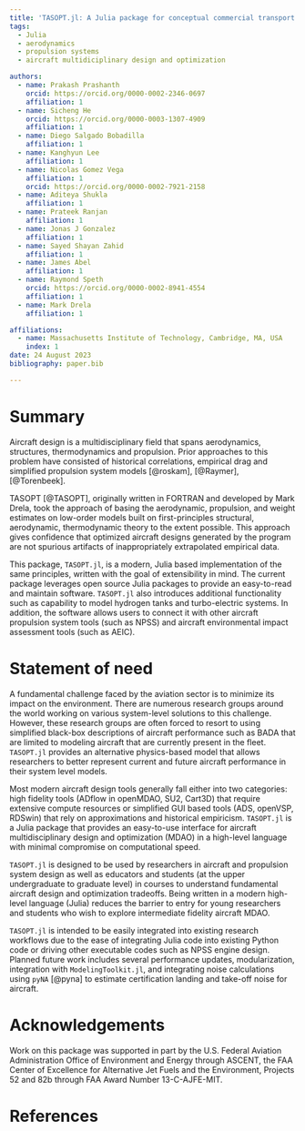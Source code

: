 ```yaml
---
title: 'TASOPT.jl: A Julia package for conceptual commercial transport aircraft design'
tags:
  - Julia
  - aerodynamics
  - propulsion systems
  - aircraft multidiciplinary design and optimization

authors:
  - name: Prakash Prashanth
    orcid: https://orcid.org/0000-0002-2346-0697
    affiliation: 1
  - name: Sicheng He
    orcid: https://orcid.org/0000-0003-1307-4909
    affiliation: 1
  - name: Diego Salgado Bobadilla
    affiliation: 1
  - name: Kanghyun Lee
    affiliation: 1
  - name: Nicolas Gomez Vega
    affiliation: 1
    orcid: https://orcid.org/0000-0002-7921-2158
  - name: Aditeya Shukla
    affiliation: 1
  - name: Prateek Ranjan
    affiliation: 1
  - name: Jonas J Gonzalez
    affiliation: 1
  - name: Sayed Shayan Zahid 
    affiliation: 1
  - name: James Abel
    affiliation: 1
  - name: Raymond Speth
    orcid: https://orcid.org/0000-0002-8941-4554
    affiliation: 1
  - name: Mark Drela
    affiliation: 1

affiliations:
  - name: Massachusetts Institute of Technology, Cambridge, MA, USA
    index: 1
date: 24 August 2023
bibliography: paper.bib

---
```


# Summary

Aircraft design is a multidisciplinary field that spans aerodynamics, structures, thermodynamics and propulsion. Prior approaches to this problem have consisted of historical correlations, empirical drag and simplified propulsion system models [@roskam], [@Raymer], [@Torenbeek]. 

TASOPT [@TASOPT], originally written in FORTRAN and developed by Mark Drela, took the approach of basing the aerodynamic, propulsion, and weight estimates on low-order models built on first-principles structural, aerodynamic, thermodynamic theory to the extent possible. This approach gives confidence that optimized aircraft designs generated by the program are not spurious artifacts of inappropriately extrapolated empirical data. 

This package, `TASOPT.jl`, is a modern, Julia based implementation of the same principles, written with the goal of extensibility in mind. The current package leverages open source Julia packages to provide an easy-to-read and maintain software. `TASOPT.jl` also introduces additional functionality such as capability to model hydrogen tanks and turbo-electric systems. In addition, the software allows users to connect it with other aircraft propulsion system tools (such as NPSS) and aircraft environmental impact assessment tools (such as AEIC).

# Statement of need

A fundamental challenge faced by the aviation sector is to minimize its impact on the environment. There are numerous research groups around the world working on various system-level solutions to this challenge. However, these research groups are often forced to resort to using simplified black-box descriptions of aircraft performance such as BADA that are limited to modeling aircraft that are currently present in the fleet. `TASOPT.jl` provides an alternative physics-based model that allows researchers to better represent current and future aircraft performance in their system level models.

Most modern aircraft design tools generally fall either into two categories: high fidelity tools (ADflow in openMDAO, SU2, Cart3D) that require extensive compute resources or simplified GUI based tools (ADS, openVSP, RDSwin) that rely on approximations and historical empiricism.  `TASOPT.jl` is a Julia package that provides an easy-to-use interface for aircraft multidisciplinary design and optimization (MDAO) in a high-level language with minimal compromise on computational speed. 

`TASOPT.jl` is designed to be used by researchers in aircraft and propulsion system design as well as educators and students (at the upper undergraduate to graduate level) in courses to understand fundamental aircraft design and optimization tradeoffs. Being written in a modern high-level language (Julia) reduces the barrier to entry for young researchers and students who wish to explore intermediate fidelity aircraft MDAO.

`TASOPT.jl` is intended to be easily integrated into existing research workflows due to the ease of integrating Julia code into existing Python code or driving other executable codes such as NPSS engine design. Planned future work includes several performance updates, modularization, integration with `ModelingToolkit.jl`, and integrating noise calculations using `pyNA` [@pyna] to estimate certification landing and take-off noise for aircraft. 

# Acknowledgements

Work on this package was supported in part by the U.S. Federal Aviation Administration Office of Environment and Energy through ASCENT, the FAA Center of Excellence for Alternative Jet Fuels and the Environment, Projects 52 and 82b through FAA Award Number 13-C-AJFE-MIT.

# References
